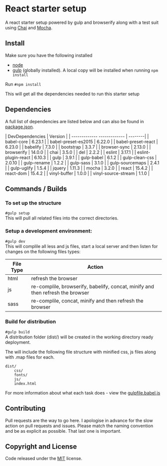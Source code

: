 # React starter setup

A react starter setup powered by gulp and browserify along with a test suit using [Chai](http://chaijs.com/) and [Mocha](http://mochajs.org/).

## Install

Make sure you have the following installed
- [node](https://github.com/nodejs/node/wiki)
- [gulp](http://gulpjs.com/) (globally installed). A local copy will be installed when running `npm install`

Run `#npm install`

This will get all the dependencies needed to run this starter setup

## Dependencies

A full list of dependencies are listed below and can also be found in [package.json](https://github.com/chrisj-skinner/gulp-bootstrap-less-browserify-babel-browsersync/blob/sass-version/package.json).

| DevDependencies     			| Version |
| ------------- -------------	| --------|
| babel-core 						| 6.23.1 |
| babel-preset-es2015 			| 6.22.0 |
| babel-preset-react 			| 6.23.0 |
| babelify 							| 7.3.0 |
| bootstrap 						| 3.3.7 |
| browser-sync 					| 2.13.0 |
| browserify 						| 14.0.0 |
| chai 								| 3.5.0 |
| del 								| 2.2.2 |
| eslint 							| 3.17.1 |
| eslint-plugin-react 			| 6.10.3 |
| gulp 								| 3.9.1 |
| gulp-babel 						| 6.1.2 |
| gulp-clean-css 					| 2.0.10 |
| gulp-rename 						| 1.2.2 |
| gulp-sass 						| 3.1.0 |
| gulp-sourcemaps 				| 2.4.1 |
| gulp-uglify 						| 1.5.4 |
| jquery 							| 1.11.3 |
| mocha 								| 3.2.0 |
| react 								| 15.4.2 |
| react-dom 						| 15.4.2 |
| vinyl-buffer 					| 1.0.0 |
| vinyl-source-stream			| 1.1.0 |

## Commands / Builds


### To set up the structure
`#gulp setup`  
This will pull all related files into the correct directories.


### Setup a development environment:
`#gulp dev`  
This will complile all less and js files, start a local server and then listen for changes on the following files types:

| File Type     | Action        																 |
| ------------- | -------------------------------------------------------------------------------|
| html          | refresh the browser 															 |
| js            | re-complile, browserify, babelify, concat, minify and then refresh the browser |
| sass          | re-complile, concat, minify and then refresh the browser						 |

### Build for distribution
`#gulp build`  
A distribution folder (dist/) will be created in the working directory ready deployment.

The will include the following file structure with minified css, js files along with .map files for each.

	dist/
		css/
		fonts/
		js/
		index.html


For more information about what each task does - view the [gulpfile.babel.js](https://github.com/chrisj-skinner/gulp-bootstrap-less-browserify-babel-browsersync/blob/sass-version/gulpfile.babel.js)

## Contributing

Pull requests are the way to go here. I apologise in advance for the slow action on pull requests and issues. Please match the naming convention and be as explicit as possible. That last one is important.

## Copyright and License

Code released under the [MIT](https://github.com/chrisj-skinner/gulp-bootstrap-less-browserify-babel-browsersync/blob/sass-version/LICENSE) license.
